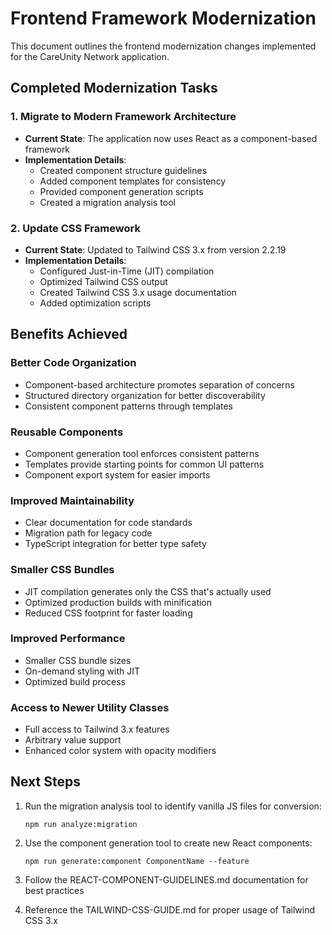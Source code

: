 # Frontend Framework Modernization

This document outlines the frontend modernization changes implemented for the CareUnity Network application.

## Completed Modernization Tasks

### 1. Migrate to Modern Framework Architecture

- **Current State**: The application now uses React as a component-based framework
- **Implementation Details**: 
  - Created component structure guidelines
  - Added component templates for consistency
  - Provided component generation scripts
  - Created a migration analysis tool

### 2. Update CSS Framework

- **Current State**: Updated to Tailwind CSS 3.x from version 2.2.19
- **Implementation Details**:
  - Configured Just-in-Time (JIT) compilation
  - Optimized Tailwind CSS output
  - Created Tailwind CSS 3.x usage documentation
  - Added optimization scripts

## Benefits Achieved

### Better Code Organization
- Component-based architecture promotes separation of concerns
- Structured directory organization for better discoverability
- Consistent component patterns through templates

### Reusable Components
- Component generation tool enforces consistent patterns
- Templates provide starting points for common UI patterns
- Component export system for easier imports

### Improved Maintainability
- Clear documentation for code standards
- Migration path for legacy code
- TypeScript integration for better type safety

### Smaller CSS Bundles
- JIT compilation generates only the CSS that's actually used
- Optimized production builds with minification
- Reduced CSS footprint for faster loading

### Improved Performance
- Smaller CSS bundle sizes
- On-demand styling with JIT
- Optimized build process

### Access to Newer Utility Classes
- Full access to Tailwind 3.x features
- Arbitrary value support
- Enhanced color system with opacity modifiers

## Next Steps

1. Run the migration analysis tool to identify vanilla JS files for conversion:
   ```
   npm run analyze:migration
   ```

2. Use the component generation tool to create new React components:
   ```
   npm run generate:component ComponentName --feature
   ```

3. Follow the REACT-COMPONENT-GUIDELINES.md documentation for best practices

4. Reference the TAILWIND-CSS-GUIDE.md for proper usage of Tailwind CSS 3.x
